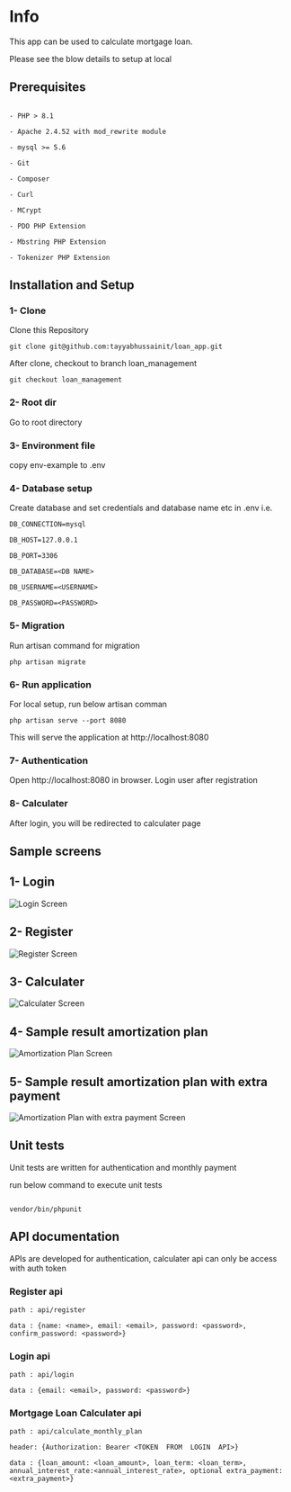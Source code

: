 
# Info

This app can be used to calculate mortgage loan.

Please see the blow details to setup at local

  

## Prerequisites

```

- PHP > 8.1

- Apache 2.4.52 with mod_rewrite module

- mysql >= 5.6

- Git

- Composer

- Curl

- MCrypt

- PDO PHP Extension

- Mbstring PHP Extension

- Tokenizer PHP Extension

```

## Installation and Setup

  

### 1- Clone

Clone this Repository

  

	git clone git@github.com:tayyabhussainit/loan_app.git

After clone, checkout to branch loan_management

	git checkout loan_management
  

### 2- Root dir

Go to root directory

  

### 3- Environment file

copy env-example to .env

  

### 4- Database setup

Create database and set credentials and database name etc in .env i.e.

  

	DB_CONNECTION=mysql

	DB_HOST=127.0.0.1

	DB_PORT=3306

	DB_DATABASE=<DB NAME>

	DB_USERNAME=<USERNAME>

	DB_PASSWORD=<PASSWORD>

  

### 5- Migration

Run artisan command for migration

	php artisan migrate

  

### 6- Run application

For local setup, run below artisan comman

	php artisan serve --port 8080

This will serve the application at http://localhost:8080

  

### 7- Authentication

Open http://localhost:8080 in browser. Login user after registration

  

### 8- Calculater

After login, you will be redirected to calculater page

## Sample screens

## 1- Login
![Login Screen](https://github.com/tayyabhussainit/loan_app/tree/loan_management/sample_screens/login.png)

## 2- Register
![Register Screen](https://github.com/tayyabhussainit/loan_app/tree/loan_management/sample_screens/register.png)

## 3- Calculater
![Calculater Screen](https://github.com/tayyabhussainit/loan_app/tree/loan_management/sample_screens/calculater.png)

## 4- Sample result amortization plan
![Amortization Plan Screen](https://github.com/tayyabhussainit/loan_app/tree/loan_management/sample_screens/sample_result_amortization.png)

## 5- Sample result amortization plan with extra payment
![Amortization Plan with extra payment Screen](https://github.com/tayyabhussainit/loan_app/tree/loan_management/sample_screens/sample_result_amortization_extra_payment.png)

## Unit tests

Unit tests are written for authentication and monthly payment

run below command to execute unit tests

```

vendor/bin/phpunit

```

  

## API documentation

APIs are developed for authentication, calculater api can only be access with auth token

  

### Register api
```
path : api/register

data : {name: <name>, email: <email>, password: <password>, confirm_password: <password>}
```
  

### Login api
```
path : api/login

data : {email: <email>, password: <password>}
```
  

### Mortgage Loan Calculater api
```
path : api/calculate_monthly_plan

header: {Authorization: Bearer <TOKEN  FROM  LOGIN  API>}

data : {loan_amount: <loan_amount>, loan_term: <loan_term>, annual_interest_rate:<annual_interest_rate>, optional extra_payment:<extra_payment>}
```